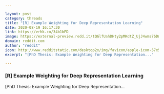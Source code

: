 ```yaml
---

layout: post
category: threads
title: "[R] Example Weighting for Deep Representation Learning"
date: 2020-08-19 16:17:30
link: https://vrhk.co/34b1bFD
image: https://external-preview.redd.it/tQGlfUahDHty2pMKdtZ_UjJ4wms76DmGKMaMJ0pFbXM.jpg?width=195&height=70&auto=webp&crop=195:70,smart&s=1178458ff865aab0bcf6a8cc9ec6f3173ccb4587
domain: reddit.com
author: "reddit"
icon: http://www.redditstatic.com/desktop2x/img/favicon/apple-icon-57x57.png
excerpt: "[PhD Thesis: Example Weighting for Deep Representation..."

---
```


### [R] Example Weighting for Deep Representation Learning

[PhD Thesis: Example Weighting for Deep Representation...